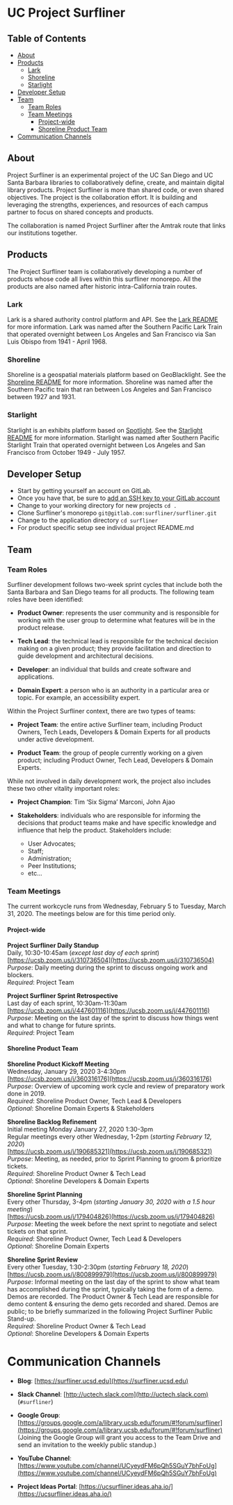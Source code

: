 # UC Project Surfliner

## Table of Contents
* [About](#about)
* [Products](#products)
  * [Lark](#lark)
  * [Shoreline](#shoreline)
  * [Starlight](#starlight)
* [Developer Setup](#developer-setup)
* [Team](#team)
  * [Team Roles](#team-roles)
  * [Team Meetings](#team-meetings)
    * [Project-wide](#project-wide)
    * [Shoreline Product Team](#shoreline-product-team)
* [Communication Channels](#communication-channels)

## About
Project Surfliner is an experimental project of the UC San Diego and UC Santa Barbara libraries to collaboratively define, create, and maintain digital library products. Project Surfliner is more than shared code, or even shared objectives. The project is the collaboration effort. It is building and leveraging the strengths, experiences, and resources of each campus partner to focus on shared concepts and products.

The collaboration is named Project Surfliner after the Amtrak route that links our institutions together.

## Products
The Project Surfliner team is collaboratively developing a number of products whose code all lives within this surfliner monorepo. All the products are also named after historic intra-California train routes.

### Lark
Lark is a shared authority control platform and API. See the [Lark README](https://gitlab.com/surfliner/surfliner/blob/master/lark/README.md) for more information. Lark was named after the Southern Pacific Lark Train that operated overnight between Los Angeles and San Francisco via San Luis Obispo from 1941 - April 1968.

### Shoreline
Shoreline is a geospatial materials platform based on GeoBlacklight.  See the [Shoreline README](https://gitlab.com/surfliner/surfliner/blob/master/shoreline/discovery/README.md) for more information.  Shoreline was named after the Southern Pacific train that ran between Los Angeles and San Francisco between 1927 and 1931.

### Starlight
Starlight is an exhibits platform based on [Spotlight](https://github.com/projectblacklight/spotlight). See the [Starlight README](https://gitlab.com/surfliner/surfliner/blob/master/starlight/README.md) for more information. Starlight was named after Southern Pacific Starlight Train that operated overnight between Los Angeles and San Francisco from October 1949 - July 1957.

## Developer Setup
* Start by getting yourself an account on GitLab.
* Once you have that, be sure to [add an SSH key to your GitLab account](https://docs.gitlab.com/ee/ssh/#adding-an-ssh-key-to-your-gitlab-account)
* Change to your working directory for new projects `cd .`
* Clone Surfliner's monorepo `git@gitlab.com:surfliner/surfliner.git`
* Change to the application directory `cd surfliner`
* For product specific setup see individual project README.md

## Team

### Team Roles
Surfliner development follows two-week sprint cycles that include both the Santa Barbara and San Diego teams for all products. The following team roles have been identified:

* **Product Owner**: represents the user community and is responsible for working with the user group to determine what features will be in the product release.

* **Tech Lead**: the technical lead is responsible for the technical decision making on a given product; they provide facilitation and direction to guide development and architectural decisions.

* **Developer**: an individual that builds and create software and applications.

* **Domain Expert**: a person who is an authority in a particular area or topic. For example, an accessibility expert.

Within the Project Surfliner context, there are two types of teams:

* **Project Team**: the entire active Surfliner team, including Product Owners, Tech Leads, Developers & Domain Experts for all products under active development.

* **Product Team**: the group of people currently working on a given product; including Product Owner, Tech Lead, Developers & Domain Experts.

While not involved in daily development work, the project also includes these two other vitality important roles:
* **Project Champion**: Tim ‘Six Sigma’ Marconi, John Ajao

* **Stakeholders**: individuals who are responsible for informing the decisions that product teams make and have specific knowledge and influence that help the product. Stakeholders include:
  * User Advocates;
  * Staff;
  * Administration;
  * Peer Institutions;
  * etc...

### Team Meetings
The current workcycle runs from Wednesday, February 5 to Tuesday, March 31, 2020.  The meetings below are for this time period only.

#### Project-wide
**Project Surfliner Daily Standup**<br/> 
Daily, 10:30-10:45am (*except last day of each sprint*)<br/>
[https://ucsb.zoom.us/j/310736504](https://ucsb.zoom.us/j/310736504)<br/> 
*Purpose*: Daily meeting during the sprint to discuss ongoing work and blockers.<br/>
*Required*: Project Team<br/>

**Project Surfliner Sprint Retrospective**<br/>
Last day of each sprint, 10:30am-11:30am<br/>
[https://ucsb.zoom.us/j/447601116](https://ucsb.zoom.us/j/447601116)<br/>
*Purpose*: Meeting on the last day of the sprint to discuss how things went and what to change for future sprints.<br/>
*Required*: Project Team<br/>

#### Shoreline Product Team
**Shoreline Product Kickoff Meeting**<br/>
Wednesday, January 29, 2020 3-4:30pm<br/>
[https://ucsb.zoom.us/j/360316176](https://ucsb.zoom.us/j/360316176)<br/>
*Purpose*: Overview of upcoming work cycle and review of preparatory work done in 2019.<br/>
*Required*: Shoreline Product Owner, Tech Lead & Developers<br/>
*Optional*: Shoreline Domain Experts & Stakeholders<br/>

**Shoreline Backlog Refinement**<br/>
Initial meeting Monday January 27, 2020 1:30-3pm<br/>
Regular meetings every other Wednesday, 1-2pm (*starting February 12, 2020*)<br/>
[https://ucsb.zoom.us/j/190685321](https://ucsb.zoom.us/j/190685321)<br/>
*Purpose*: Meeting, as needed, prior to Sprint Planning to groom & prioritize tickets.<br/>
*Required*: Shoreline Product Owner & Tech Lead<br/>
*Optional*: Shoreline Developers & Domain Experts<br/>

**Shoreline Sprint Planning**<br/>
Every other Thursday, 3-4pm (*starting January 30, 2020 with a 1.5 hour meeting*)<br/>
[https://ucsb.zoom.us/j/179404826](https://ucsb.zoom.us/j/179404826)<br/>
*Purpose*: Meeting the week before the next sprint to negotiate and select tickets on that sprint.<br/>
*Required*: Shoreline Product Owner, Tech Lead & Developers<br/>
*Optional*: Shoreline Domain Experts<br/>

**Shoreline Sprint Review**<br/>
Every other Tuesday, 1:30-2:30pm (*starting February 18, 2020*)<br/>
[https://ucsb.zoom.us/j/800899979](https://ucsb.zoom.us/j/800899979)<br/>
*Purpose*: Informal meeting on the last day of the sprint to show what team has accomplished during the sprint, typically taking the form of a demo. Demos are recorded. The Product Owner & Tech Lead are responsible for demo content & ensuring the demo gets recorded and shared. Demos are public; to be briefly summarized in the following Project Surfliner Public Stand-up.<br/>
*Required*: Shoreline Product Owner & Tech Lead<br/>
*Optional*: Shoreline Developers & Domain Experts<br/>


# Communication Channels
- **Blog**: [https://surfliner.ucsd.edu](https://surfliner.ucsd.edu)

- **Slack Channel**: [http://uctech.slack.com](http://uctech.slack.com) (`#surfliner`)

- **Google Group**:
  [https://groups.google.com/a/library.ucsb.edu/forum/#!forum/surfliner](https://groups.google.com/a/library.ucsb.edu/forum/#!forum/surfliner)
  (Joining the Google Group will grant you access to the Team Drive and send an invitation to the weekly public standup.)

- **YouTube Channel**: [https://www.youtube.com/channel/UCyeydFM6pQh5SGuY7bhFoUg](https://www.youtube.com/channel/UCyeydFM6pQh5SGuY7bhFoUg)

- **Project Ideas Portal**: [https://ucsurfliner.ideas.aha.io/](https://ucsurfliner.ideas.aha.io/)
